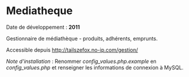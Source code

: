 Mediatheque
===========

Date de développement : **2011**

Gestionnaire de médiathèque - produits, adhérents, emprunts.

Accessible depuis http://tailszefox.no-ip.com/gestion/

*Note d'installation* : Renommer *config_values.php.example* en *config_values.php* et renseigner les informations de connexion à MySQL.

